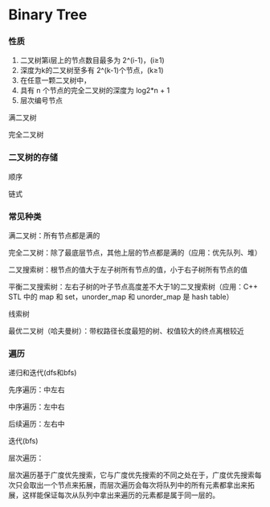 # Binary Tree
### 性质

1. 二叉树第i层上的节点数目最多为 2^(i-1)，(i≥1)
2. 深度为k的二叉树至多有 2^(k-1)个节点，(k≥1)
3. 在任意一颗二叉树中，
4. 具有 n 个节点的完全二叉树的深度为 log2*n + 1
5. 层次编号节点

满二叉树

完全二叉树

### 二叉树的存储

顺序

链式

### 常见种类

满二叉树：所有节点都是满的

完全二叉树：除了最底层节点，其他上层的节点都是满的（应用：优先队列、堆）

二叉搜索树：根节点的值大于左子树所有节点的值，小于右子树所有节点的值

平衡二叉搜索树：左右子树的叶子节点高度差不大于1的二叉搜索树（应用：C++ STL 中的 map 和 set，unorder_map 和 unorder_map 是 hash table）

线索树

最优二叉树（哈夫曼树）：带权路径长度最短的树、权值较大的终点离根较近

### 遍历

递归和迭代(dfs和bfs)

先序遍历：中左右

中序遍历：左中右

后续遍历：左右中

迭代(bfs)

层次遍历：

层次遍历基于广度优先搜索，它与广度优先搜索的不同之处在于，广度优先搜索每次只会取出一个节点来拓展，而层次遍历会每次将队列中的所有元素都拿出来拓展，这样能保证每次从队列中拿出来遍历的元素都是属于同一层的。
